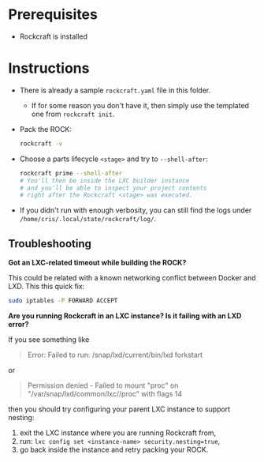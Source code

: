 # Prerequisites

- Rockcraft is installed

# Instructions

- There is already a sample `rockcraft.yaml` file in this folder.
  - If for some reason you don't have it, then simply use the templated
    one from `rockcraft init`.

- Pack the ROCK:

    ```bash
    rockcraft -v
    ```

- Choose a parts lifecycle `<stage>` and try to `--shell-after`:

    ```bash
    rockcraft prime --shell-after
    # You'll then be inside the LXC builder instance
    # and you'll be able to inspect your project contents
    # right after the Rockcraft <stage> was executed.
    ```

- If you didn't run with enough verbosity, you can still find the logs under
`/home/cris/.local/state/rockcraft/log/`.

## Troubleshooting

**Got an LXC-related timeout while building the ROCK?**

This could be related with a known networking conflict between Docker and LXD.
This this quick fix:

```bash
sudo iptables -P FORWARD ACCEPT
```

**Are you running Rockcraft in an LXC instance? Is it failing with an LXD error?**

If you see something like

> Error: Failed to run: /snap/lxd/current/bin/lxd forkstart

or

> Permission denied - Failed to mount "proc" on "/var/snap/lxd/common/lxc//proc" with flags 14

then you should try configuring your parent LXC instance to support nesting:

1. exit the LXC instance where you are running Rockcraft from,
2. run: `lxc config set <instance-name> security.nesting=true`,
3. go back inside the instance and retry packing your ROCK.
